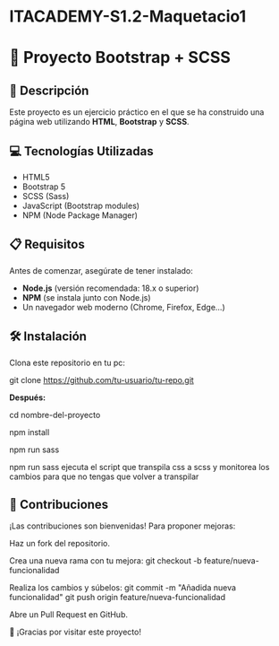 # ITACADEMY-S1.2-Maquetacio1

# 🎨 Proyecto Bootstrap + SCSS

## 📄 Descripción

Este proyecto es un ejercicio práctico en el que se ha construido una página web utilizando **HTML**, **Bootstrap** y **SCSS**. 

## 💻 Tecnologías Utilizadas

- HTML5
- Bootstrap 5
- SCSS (Sass)
- JavaScript (Bootstrap modules)
- NPM (Node Package Manager)

## 📋 Requisitos

Antes de comenzar, asegúrate de tener instalado:

- **Node.js** (versión recomendada: 18.x o superior)
- **NPM** (se instala junto con Node.js)
- Un navegador web moderno (Chrome, Firefox, Edge…)

## 🛠️ Instalación

Clona este repositorio en tu pc:

git clone https://github.com/tu-usuario/tu-repo.git
 
**Después:**

cd nombre-del-proyecto

npm install

npm run sass

npm run sass ejecuta el script que transpila css a scss y monitorea los cambios para que no tengas que volver a transpilar


## 🤝 Contribuciones
¡Las contribuciones son bienvenidas! Para proponer mejoras:

Haz un fork del repositorio.

Crea una nueva rama con tu mejora:
git checkout -b feature/nueva-funcionalidad

Realiza los cambios y súbelos:
git commit -m "Añadida nueva funcionalidad"
git push origin feature/nueva-funcionalidad

Abre un Pull Request en GitHub.

🚀 ¡Gracias por visitar este proyecto!